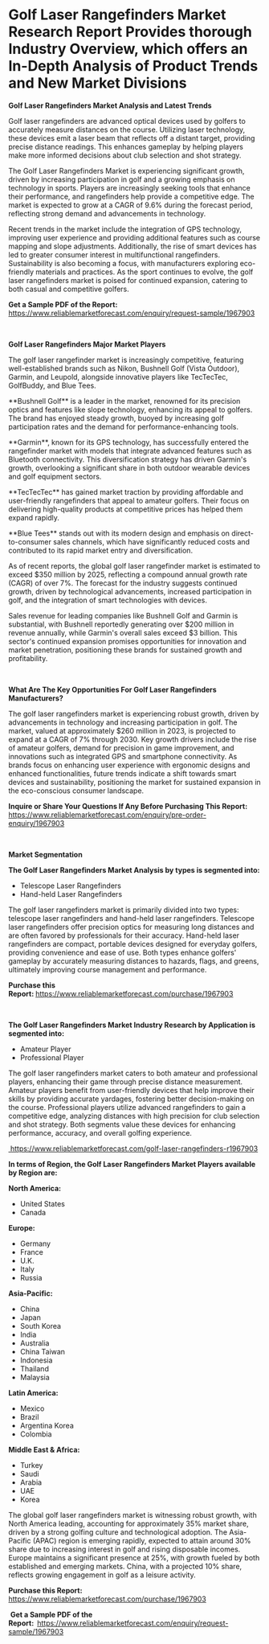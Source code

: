 <p><h1>Golf Laser Rangefinders Market Research Report Provides thorough Industry Overview, which offers an In-Depth Analysis of Product Trends and New Market Divisions</h1></p><p><strong>Golf Laser Rangefinders Market Analysis and Latest Trends</strong></p>
<p><p>Golf laser rangefinders are advanced optical devices used by golfers to accurately measure distances on the course. Utilizing laser technology, these devices emit a laser beam that reflects off a distant target, providing precise distance readings. This enhances gameplay by helping players make more informed decisions about club selection and shot strategy.</p><p>The Golf Laser Rangefinders Market is experiencing significant growth, driven by increasing participation in golf and a growing emphasis on technology in sports. Players are increasingly seeking tools that enhance their performance, and rangefinders help provide a competitive edge. The market is expected to grow at a CAGR of 9.6% during the forecast period, reflecting strong demand and advancements in technology.</p><p>Recent trends in the market include the integration of GPS technology, improving user experience and providing additional features such as course mapping and slope adjustments. Additionally, the rise of smart devices has led to greater consumer interest in multifunctional rangefinders. Sustainability is also becoming a focus, with manufacturers exploring eco-friendly materials and practices. As the sport continues to evolve, the golf laser rangefinders market is poised for continued expansion, catering to both casual and competitive golfers.</p></p>
<p><strong>Get a Sample PDF of the Report:&nbsp;</strong> <a href="https://www.reliablemarketforecast.com/enquiry/request-sample/1967903?utm_campaign=2324&utm_medium=2&utm_source=Github&utm_content=ia&utm_term=16042025&utm_id=golf-laser-rangefinders">https://www.reliablemarketforecast.com/enquiry/request-sample/1967903</a></p>
<p>&nbsp;</p>
<p><strong>Golf Laser Rangefinders Major Market Players</strong></p>
<p><p>The golf laser rangefinder market is increasingly competitive, featuring well-established brands such as Nikon, Bushnell Golf (Vista Outdoor), Garmin, and Leupold, alongside innovative players like TecTecTec, GolfBuddy, and Blue Tees. </p><p>**Bushnell Golf** is a leader in the market, renowned for its precision optics and features like slope technology, enhancing its appeal to golfers. The brand has enjoyed steady growth, buoyed by increasing golf participation rates and the demand for performance-enhancing tools.</p><p>**Garmin**, known for its GPS technology, has successfully entered the rangefinder market with models that integrate advanced features such as Bluetooth connectivity. This diversification strategy has driven Garmin's growth, overlooking a significant share in both outdoor wearable devices and golf equipment sectors.</p><p>**TecTecTec** has gained market traction by providing affordable and user-friendly rangefinders that appeal to amateur golfers. Their focus on delivering high-quality products at competitive prices has helped them expand rapidly.</p><p>**Blue Tees** stands out with its modern design and emphasis on direct-to-consumer sales channels, which have significantly reduced costs and contributed to its rapid market entry and diversification.</p><p>As of recent reports, the global golf laser rangefinder market is estimated to exceed $350 million by 2025, reflecting a compound annual growth rate (CAGR) of over 7%. The forecast for the industry suggests continued growth, driven by technological advancements, increased participation in golf, and the integration of smart technologies with devices.</p><p>Sales revenue for leading companies like Bushnell Golf and Garmin is substantial, with Bushnell reportedly generating over $200 million in revenue annually, while Garmin's overall sales exceed $3 billion. This sector's continued expansion promises opportunities for innovation and market penetration, positioning these brands for sustained growth and profitability.</p></p>
<p>&nbsp;</p>
<p><strong>What Are The Key Opportunities For Golf Laser Rangefinders Manufacturers?</strong></p>
<p><p>The golf laser rangefinders market is experiencing robust growth, driven by advancements in technology and increasing participation in golf. The market, valued at approximately $260 million in 2023, is projected to expand at a CAGR of 7% through 2030. Key growth drivers include the rise of amateur golfers, demand for precision in game improvement, and innovations such as integrated GPS and smartphone connectivity. As brands focus on enhancing user experience with ergonomic designs and enhanced functionalities, future trends indicate a shift towards smart devices and sustainability, positioning the market for sustained expansion in the eco-conscious consumer landscape.</p></p>
<p><strong>Inquire or Share Your Questions If Any Before Purchasing This Report:</strong> <a href="https://www.reliablemarketforecast.com/enquiry/pre-order-enquiry/1967903?utm_campaign=2324&utm_medium=2&utm_source=Github&utm_content=ia&utm_term=16042025&utm_id=golf-laser-rangefinders">https://www.reliablemarketforecast.com/enquiry/pre-order-enquiry/1967903</a></p>
<p>&nbsp;</p>
<p><strong>Market Segmentation</strong></p>
<p><strong>The Golf Laser Rangefinders Market Analysis by types is segmented into:</strong></p>
<p><ul><li>Telescope Laser Rangefinders</li><li>Hand-held Laser Rangefinders</li></ul></p>
<p><p>The golf laser rangefinders market is primarily divided into two types: telescope laser rangefinders and hand-held laser rangefinders. Telescope laser rangefinders offer precision optics for measuring long distances and are often favored by professionals for their accuracy. Hand-held laser rangefinders are compact, portable devices designed for everyday golfers, providing convenience and ease of use. Both types enhance golfers' gameplay by accurately measuring distances to hazards, flags, and greens, ultimately improving course management and performance.</p></p>
<p><strong>Purchase this Report:&nbsp;</strong><a href="https://www.reliablemarketforecast.com/purchase/1967903?utm_campaign=2324&utm_medium=2&utm_source=Github&utm_content=ia&utm_term=16042025&utm_id=golf-laser-rangefinders">https://www.reliablemarketforecast.com/purchase/1967903</a></p>
<p>&nbsp;</p>
<p><strong>The Golf Laser Rangefinders Market Industry Research by Application is segmented into:</strong></p>
<p><ul><li>Amateur Player</li><li>Professional Player</li></ul></p>
<p><p>The golf laser rangefinders market caters to both amateur and professional players, enhancing their game through precise distance measurement. Amateur players benefit from user-friendly devices that help improve their skills by providing accurate yardages, fostering better decision-making on the course. Professional players utilize advanced rangefinders to gain a competitive edge, analyzing distances with high precision for club selection and shot strategy. Both segments value these devices for enhancing performance, accuracy, and overall golfing experience.</p></p>
<p><a href="https://www.reliablemarketforecast.com/golf-laser-rangefinders-r1967903?utm_campaign=2324&utm_medium=2&utm_source=Github&utm_content=ia&utm_term=16042025&utm_id=golf-laser-rangefinders">&nbsp;https://www.reliablemarketforecast.com/golf-laser-rangefinders-r1967903</a></p>
<p><strong>In terms of Region, the Golf Laser Rangefinders Market Players available by Region are:</strong></p>
<p>
    <p> <strong> North America: </strong>
        <ul>
            <li>United States</li>
            <li>Canada</li>
        </ul>
        </p> 
    <p> <strong> Europe: </strong>
        <ul>
            <li>Germany</li>
            <li>France</li>
            <li>U.K.</li>
            <li>Italy</li>
            <li>Russia</li>
        </ul>
        </p> 
    <p> <strong> Asia-Pacific: </strong>
        <ul>
            <li>China</li>
            <li>Japan</li>
            <li>South Korea</li>
            <li>India</li>
            <li>Australia</li>
            <li>China Taiwan</li>
            <li>Indonesia</li>
            <li>Thailand</li>
            <li>Malaysia</li>
        </ul>
        </p> 
    <p> <strong> Latin America: </strong>
        <ul>
            <li>Mexico</li>
            <li>Brazil</li>
            <li>Argentina Korea</li>
            <li>Colombia</li>
        </ul>
        </p> 
    <p> <strong> Middle East & Africa: </strong>
        <ul>
            <li>Turkey</li>
            <li>Saudi</li>
            <li>Arabia</li>
            <li>UAE</li>
            <li>Korea</li>
        </ul>
    </p>
    </p>
<p><p>The global golf laser rangefinders market is witnessing robust growth, with North America leading, accounting for approximately 35% market share, driven by a strong golfing culture and technological adoption. The Asia-Pacific (APAC) region is emerging rapidly, expected to attain around 30% share due to increasing interest in golf and rising disposable incomes. Europe maintains a significant presence at 25%, with growth fueled by both established and emerging markets. China, with a projected 10% share, reflects growing engagement in golf as a leisure activity.</p></p>
<p><strong>Purchase this Report: </strong><a href="https://www.reliablemarketforecast.com/purchase/1967903?utm_campaign=2324&utm_medium=2&utm_source=Github&utm_content=ia&utm_term=16042025&utm_id=golf-laser-rangefinders">https://www.reliablemarketforecast.com/purchase/1967903</a></p>
<p>&nbsp;<strong>Get a Sample PDF of the Report:&nbsp;&nbsp;</strong><a href="https://www.reliablemarketforecast.com/enquiry/request-sample/1967903?utm_campaign=2324&utm_medium=2&utm_source=Github&utm_content=ia&utm_term=16042025&utm_id=golf-laser-rangefinders">https://www.reliablemarketforecast.com/enquiry/request-sample/1967903</a></p>
<p><strong></strong></p>
<p><p></p><p></p><p></p></p>